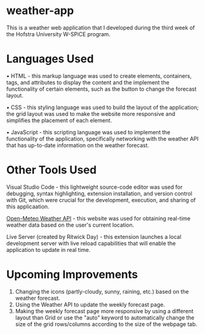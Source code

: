 # weather-app
This is a weather web application that I developed during the third week of the Hofstra University W-SPiCE program.

# Languages Used
• HTML - this markup language was used to create elements, containers, tags, and attributes to display the content and the implement the functionality of certain elements, such as the button to change the forecast layout.

• CSS - this styling language was used to build the layout of the application; the grid layout was used to make the website more responsive and simplifies the placement of each element.

• JavaScript - this scripting language was used to implement the functionality of the application, specifically networking with the weather API that has up-to-date information on the weather forecast.

# Other Tools Used
Visual Studio Code - this lightweight source-code editor was used for debugging, syntax highlighting, extension installation, and version control with Git, which were crucial for the development, execution, and sharing of this applicaation.

[Open-Meteo Weather API]([url](https://api.open-meteo.com)) - this website was used for obtaining real-time weather data based on the user's current location.

Live Server (created by Ritwick Day) - this extension launches a local development server with live reload capabilities that will enable the application to update in real time.

# Upcoming Improvements
1) Changing the icons (partly-cloudy, sunny, raining, etc.) based on the weather forecast.
2) Using the Weather API to update the weekly forecast page.
3) Making the weekly forecast page more responsive by using a different layout than Grid or use the "auto" keyword to automatically change the size of the grid rows/columns according to the size of the webpage tab.
